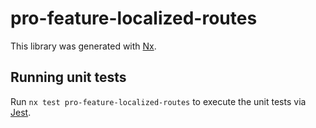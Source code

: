 # pro-feature-localized-routes

This library was generated with [Nx](https://nx.dev).

## Running unit tests

Run `nx test pro-feature-localized-routes` to execute the unit tests via [Jest](https://jestjs.io).
